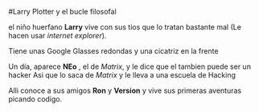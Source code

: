 #Larry Plotter y el bucle filosofal 

el niño huerfano **Larry** vive con sus tios que lo tratan bastante mal 
(Le hacen usar *internet explorer*).

Tiene unas Google Glasses redondas y una cicatriz en la frente 

Un día, aparece **NEo** , el de *Matrix*, y le dice que el tambien puede ser un hacker
Asi que lo saca de *Matrix* y le lleva a una escuela de Hacking 

Alli conoce a sus amigos **Ron** y **Version** y vive sus primeras aventuras picando codigo.
